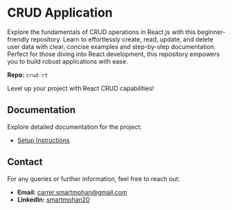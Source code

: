 # CRUD Application
Explore the fundamentals of CRUD operations in React.js with this beginner-friendly repository. Learn to effortlessly create, read, update, and delete user data with clear, concise examples and step-by-step documentation. Perfect for those diving into React development, this repository empowers you to build robust applications with ease.

**Repo:** `crud-rt`

Level up your project with React CRUD capabilities!

## Documentation

Explore detailed documentation for the project:

- [Setup Instructions](/documentation/SETUP_INSTRUCTIONS.md)

## Contact

For any queries or further information, feel free to reach out:

- **Email:** [carrer.smartmohan@gmail.com](mailto:carrer.smartmohan@gmail.com)
- **LinkedIn:** [smartmohan20](https://www.linkedin.com/in/smartmohan20/)
